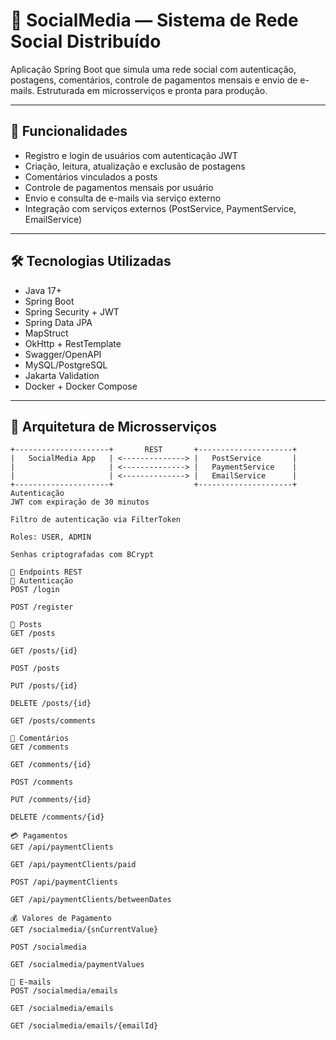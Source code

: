 # 📱 SocialMedia — Sistema de Rede Social Distribuído

Aplicação Spring Boot que simula uma rede social com autenticação, postagens, comentários, controle de pagamentos mensais e envio de e-mails. Estruturada em microsserviços e pronta para produção.

---

## 🚀 Funcionalidades

- Registro e login de usuários com autenticação JWT
- Criação, leitura, atualização e exclusão de postagens
- Comentários vinculados a posts
- Controle de pagamentos mensais por usuário
- Envio e consulta de e-mails via serviço externo
- Integração com serviços externos (PostService, PaymentService, EmailService)

---

## 🛠️ Tecnologias Utilizadas

- Java 17+
- Spring Boot
- Spring Security + JWT
- Spring Data JPA
- MapStruct
- OkHttp + RestTemplate
- Swagger/OpenAPI
- MySQL/PostgreSQL
- Jakarta Validation
- Docker + Docker Compose

---

## 🧩 Arquitetura de Microsserviços

```plaintext
+---------------------+       REST       +---------------------+
|   SocialMedia App   | <--------------> |   PostService       |
|                     | <--------------> |   PaymentService    |
|                     | <--------------> |   EmailService      |
+---------------------+                  +---------------------+
Autenticação
JWT com expiração de 30 minutos

Filtro de autenticação via FilterToken

Roles: USER, ADMIN

Senhas criptografadas com BCrypt

📮 Endpoints REST
🔑 Autenticação
POST /login

POST /register

📝 Posts
GET /posts

GET /posts/{id}

POST /posts

PUT /posts/{id}

DELETE /posts/{id}

GET /posts/comments

💬 Comentários
GET /comments

GET /comments/{id}

POST /comments

PUT /comments/{id}

DELETE /comments/{id}

💳 Pagamentos
GET /api/paymentClients

GET /api/paymentClients/paid

POST /api/paymentClients

GET /api/paymentClients/betweenDates

💰 Valores de Pagamento
GET /socialmedia/{snCurrentValue}

POST /socialmedia

GET /socialmedia/paymentValues

📧 E-mails
POST /socialmedia/emails

GET /socialmedia/emails

GET /socialmedia/emails/{emailId}

